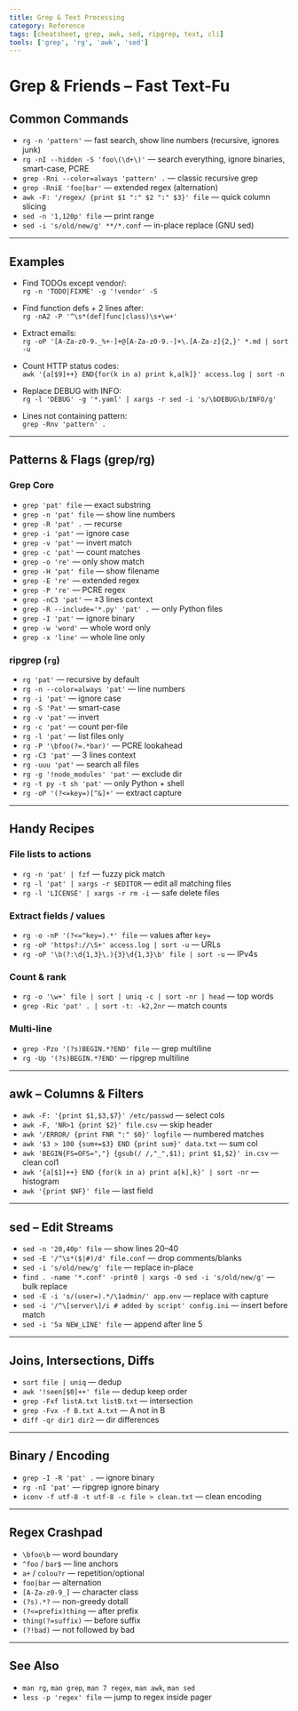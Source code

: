 ```yaml
---
title: Grep & Text Processing
category: Reference
tags: [cheatsheet, grep, awk, sed, ripgrep, text, cli]
tools: ['grep', 'rg', 'awk', 'sed']
---
```


# Grep & Friends – Fast Text-Fu

## Common Commands
- `rg -n 'pattern'` — fast search, show line numbers (recursive, ignores junk)
- `rg -nI --hidden -S 'foo\(\d+\)'` — search everything, ignore binaries, smart-case, PCRE
- `grep -Rni --color=always 'pattern' .` — classic recursive grep
- `grep -RniE 'foo|bar'` — extended regex (alternation)
- `awk -F: '/regex/ {print $1 ":" $2 ":" $3}' file` — quick column slicing
- `sed -n '1,120p' file` — print range  
- `sed -i 's/old/new/g' **/*.conf` — in-place replace (GNU sed)

---

## Examples

- Find TODOs except vendor/:  
  `rg -n 'TODO|FIXME' -g '!vendor' -S`  

- Find function defs + 2 lines after:  
  `rg -nA2 -P '^\s*(def|func|class)\s+\w+'`  

- Extract emails:  
  `rg -oP '[A-Za-z0-9._%+-]+@[A-Za-z0-9.-]+\.[A-Za-z]{2,}' *.md | sort -u`  

- Count HTTP status codes:  
  `awk '{a[$9]++} END{for(k in a) print k,a[k]}' access.log | sort -n`  

- Replace DEBUG with INFO:  
  `rg -l 'DEBUG' -g '*.yaml' | xargs -r sed -i 's/\bDEBUG\b/INFO/g'`  

- Lines not containing pattern:  
  `grep -Rnv 'pattern' .`  

---

## Patterns & Flags (grep/rg)

### Grep Core
- `grep 'pat' file` — exact substring
- `grep -n 'pat' file` — show line numbers
- `grep -R 'pat' .` — recurse
- `grep -i 'pat'` — ignore case
- `grep -v 'pat'` — invert match
- `grep -c 'pat'` — count matches
- `grep -o 're'` — only show match
- `grep -H 'pat' file` — show filename
- `grep -E 're'` — extended regex
- `grep -P 're'` — PCRE regex
- `grep -nC3 'pat'` — ±3 lines context
- `grep -R --include='*.py' 'pat' .` — only Python files
- `grep -I 'pat'` — ignore binary
- `grep -w 'word'` — whole word only
- `grep -x 'line'` — whole line only

### ripgrep (`rg`)
- `rg 'pat'` — recursive by default
- `rg -n --color=always 'pat'` — line numbers
- `rg -i 'pat'` — ignore case
- `rg -S 'Pat'` — smart-case
- `rg -v 'pat'` — invert
- `rg -c 'pat'` — count per-file
- `rg -l 'pat'` — list files only
- `rg -P '\bfoo(?=.*bar)'` — PCRE lookahead
- `rg -C3 'pat'` — 3 lines context
- `rg -uuu 'pat'` — search all files
- `rg -g '!node_modules' 'pat'` — exclude dir
- `rg -t py -t sh 'pat'` — only Python + shell
- `rg -oP '(?<=key=)[^&]+'` — extract capture

---

## Handy Recipes

### File lists to actions
- `rg -n 'pat' | fzf` — fuzzy pick match  
- `rg -l 'pat' | xargs -r $EDITOR` — edit all matching files  
- `rg -l 'LICENSE' | xargs -r rm -i` — safe delete files  

### Extract fields / values
- `rg -o -nP '(?<=^key=).*' file` — values after `key=`  
- `rg -oP 'https?://\S+' access.log | sort -u` — URLs  
- `rg -oP '\b(?:\d{1,3}\.){3}\d{1,3}\b' file | sort -u` — IPv4s  

### Count & rank
- `rg -o '\w+' file | sort | uniq -c | sort -nr | head` — top words  
- `grep -Ric 'pat' . | sort -t: -k2,2nr` — match counts  

### Multi-line
- `grep -Pzo '(?s)BEGIN.*?END' file` — grep multiline  
- `rg -Up '(?s)BEGIN.*?END'` — ripgrep multiline  

---

## awk – Columns & Filters
- `awk -F: '{print $1,$3,$7}' /etc/passwd` — select cols  
- `awk -F, 'NR>1 {print $2}' file.csv` — skip header  
- `awk '/ERROR/ {print FNR ":" $0}' logfile` — numbered matches  
- `awk '$3 > 100 {sum+=$3} END {print sum}' data.txt` — sum col  
- `awk 'BEGIN{FS=OFS=","} {gsub(/ /,"_",$1); print $1,$2}' in.csv` — clean col1  
- `awk '{a[$1]++} END {for(k in a) print a[k],k}' | sort -nr` — histogram  
- `awk '{print $NF}' file` — last field  

---

## sed – Edit Streams
- `sed -n '20,40p' file` — show lines 20–40  
- `sed -E '/^\s*($|#)/d' file.conf` — drop comments/blanks  
- `sed -i 's/old/new/g' file` — replace in-place  
- `find . -name '*.conf' -print0 | xargs -0 sed -i 's/old/new/g'` — bulk replace  
- `sed -E -i 's/(user=).*/\1admin/' app.env` — replace with capture  
- `sed -i '/^\[server\]/i # added by script' config.ini` — insert before match  
- `sed -i '5a NEW_LINE' file` — append after line 5  

---

## Joins, Intersections, Diffs
- `sort file | uniq` — dedup  
- `awk '!seen[$0]++' file` — dedup keep order  
- `grep -Fxf listA.txt listB.txt` — intersection  
- `grep -Fvx -f B.txt A.txt` — A not in B  
- `diff -qr dir1 dir2` — dir differences  

---

## Binary / Encoding
- `grep -I -R 'pat' .` — ignore binary  
- `rg -nI 'pat'` — ripgrep ignore binary  
- `iconv -f utf-8 -t utf-8 -c file > clean.txt` — clean encoding  

---

## Regex Crashpad
- `\bfoo\b` — word boundary  
- `^foo` / `bar$` — line anchors  
- `a+` / `colou?r` — repetition/optional  
- `foo|bar` — alternation  
- `[A-Za-z0-9_]` — character class  
- `(?s).*?` — non-greedy dotall  
- `(?<=prefix)thing` — after prefix  
- `thing(?=suffix)` — before suffix  
- `(?!bad)` — not followed by bad  

---

## See Also
- `man rg`, `man grep`, `man 7 regex`, `man awk`, `man sed`  
- `less -p 'regex' file` — jump to regex inside pager  